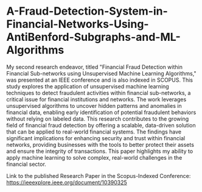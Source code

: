 # A-Fraud-Detection-System-in-Financial-Networks-Using-AntiBenford-Subgraphs-and-ML-Algorithms


My second research endeavor, titled "Financial Fraud Detection within Financial Sub-networks using Unsupervised Machine Learning Algorithms," was presented at an IEEE conference and is also indexed in SCOPUS. This study explores the application of unsupervised machine learning techniques to detect fraudulent activities within financial sub-networks, a critical issue for financial institutions and networks. The work leverages unsupervised algorithms to uncover hidden patterns and anomalies in financial data, enabling early identification of potential fraudulent behaviors without relying on labeled data. This research contributes to the growing field of financial fraud detection by offering a scalable, data-driven solution that can be applied to real-world financial systems. The findings have significant implications for enhancing security and trust within financial networks, providing businesses with the tools to better protect their assets and ensure the integrity of transactions. This paper highlights my ability to apply machine learning to solve complex, real-world challenges in the financial sector.

Link to the published Research Paper in the Scopus-Indexed Conference: https://ieeexplore.ieee.org/document/10390325
